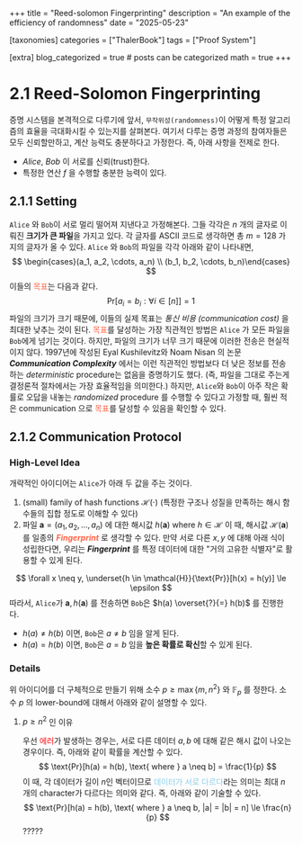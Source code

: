 +++
title = "Reed-solomon Fingerprinting"
description = "An example of the efficiency of randomness"
date = "2025-05-23"

[taxonomies]
categories = ["ThalerBook"]
tags = ["Proof System"]

[extra]
blog_categorized = true # posts can be categorized
math = true
+++

# 2.1 Reed-Solomon Fingerprinting

  증명 시스템을 본격적으로 다루기에 앞서, `무작위성(randomness)`이 어떻게 특정 알고리즘의 효율을 극대화시킬 수 있는지를 살펴본다. 여기서 다루는 증명 과정의 참여자들은 모두 신뢰할만하고, 계산 능력도 충분하다고 가정한다. 즉, 아래 사항을 전제로 한다.
- *Alice*, *Bob* 이 서로를 신뢰(trust)한다.
- 특정한 연산 $f$ 을 수행할 충분한 능력이 있다.

## 2.1.1 Setting
  `Alice` 와 `Bob`이 서로 멀리 떨어져 지낸다고 가정해본다. 그들 각각은 $n$ 개의 글자로 이뤄진 **크기가 큰 파일**을 가지고 있다. 각 글자를 ASCII 코드로 생각하면 총 $m=128$ 가지의 글자가 올 수 있다.
`Alice` 와 `Bob`의 파일을 각각 아래와 같이 나타내면,
$$
\begin{cases}(a_1, a_2, \cdots, a_n) \\ (b_1, b_2, \cdots, b_n)\end{cases}
$$
이들의 <font color="tomato">목표</font>는 다음과 같다.
$$
\text{Pr}[a_i = b_i: \forall i \in [n]] = 1
$$
  파일의 크기가 크기 때문에, 이들의 실제 목표는 *통신 비용 (communication cost)* 을 최대한 낮추는 것이 된다. 
  <font color="tomato">목표</font>를 달성하는 가장 직관적인 방법은 `Alice` 가 모든 파일을 `Bob`에게 넘기는 것이다. 하지만, 파일의 크기가 너무 크기 때문에 이러한 전송은 현실적이지 않다. 1997년에 작성된 Eyal Kushilevitz와 Noam Nisan 의 논문 ***Communication Complexity*** 에서는 이런 직관적인 방법보다 더 낮은 정보를 전송하는 *deterministic* procedure는 없음을 증명하기도 했다. (즉, 파일을 그대로 주는게 결정론적 절차에서는 가장 효율적임을 의미한다.)
  하지만, `Alice`와 `Bob`이 아주 작은 확률로 오답을 내놓는 *randomized* procedure 를 수행할 수 있다고 가정할 때, 훨씬 적은 communication 으로 <font color="tomato">목표</font>를 달성할 수 있음을 확인할 수 있다.
## 2.1.2 Communication Protocol
### High-Level Idea
개략적인 아이디어는 `Alice`가 아래 두 값을 주는 것이다.
1. (small) family of hash functions $\mathcal{H}(\cdot)$ (특정한 구조나 성질을 만족하는 해시 함수들의 집합 정도로 이해할 수 있다)
2. 파일 $\textbf{a}=(a_1, a_2, \dots, a_n)$ 에 대한 해시값 $h(\textbf{a}) \text{ where } h \in \mathcal{H}$
이 때, 해시값 $\mathcal{H}(\textbf{a})$ 를 일종의 <span style="color: tomato">***Fingerprint***</span> 로 생각할 수 있다. 만약 서로 다른 $x, y$ 에 대해 아래 식이 성립한다면, 우리는 ***Fingerprint*** 를 특정 데이터에 대한 "거의 고유한 식별자"로 활용할 수 있게 된다.

$$
\forall x \neq y, \underset{h \in \mathcal{H}}{\text{Pr}}[h(x) = h(y)] \le \epsilon
$$
따라서, `Alice`가 $\textbf{a}, h(\textbf{a})$ 를 전송하면 `Bob`은 $h(a) \overset{?}{=} h(b)$ 를 진행한다.
- $h(a) \neq h(b)$ 이면, `Bob`은 $a \neq b$ 임을 알게 된다.
- $h(a) = h(b)$ 이면, `Bob`은 $a=b$ 임을 **높은 확률로 확신**할 수 있게 된다.

### Details
위 아이디어를 더 구체적으로 만들기 위해 소수 $p \ge \max\{m, n^2\}$ 와 $\mathbb{F}_p$ 를 정한다.
소수 $p$ 의 lower-bound에 대해서 아래와 같이 설명할 수 있다.
1. $p \ge n^2$ 인 이유
   
   우선 <span style="color: red">에러</span>가 발생하는 경우는, 서로 다른 데이터 $a, b$ 에 대해 같은 해시 값이 나오는 경우이다. 즉, 아래와 같이 확률을 계산할 수 있다.
   $$
   \text{Pr}[h(a) = h(b), \text{ where } a \neq b] = \frac{1}{p}
   $$
   이 때, 각 데이터가 길이 $n$인 벡터이므로 <span style="color: skyblue">데이터가 서로 다르다</span>라는 의미는 최대 $n$ 개의 character가 다르다는 의미와 같다. 즉, 아래와 같이 기술할 수 있다.
   $$
   \text{Pr}[h(a) = h(b), \text{ where } a \neq b, |a| = |b| = n] \le \frac{n}{p}
   $$
   ?????